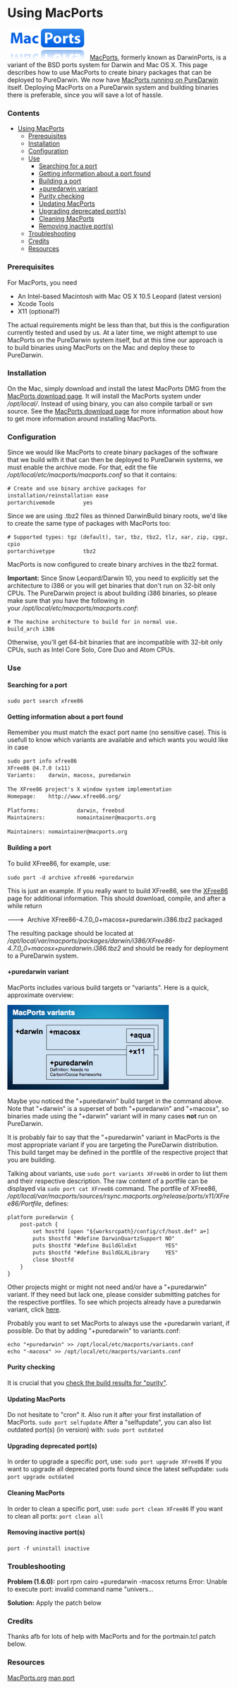 Using MacPorts
==============

![](/img/developers/macports/macports-logo-top.png)
[MacPorts](http://www.macports.org/), formerly known as DarwinPorts, is a variant of the BSD ports system for Darwin and Mac OS X.
This page describes how to use MacPorts to create binary packages that can be deployed to PureDarwin. We now have [MacPorts running on PureDarwin](macports/macportsonpuredarwin.html) itself. Deploying MacPorts on a PureDarwin system and building binaries there is preferable, since you will save a lot of hassle.

### Contents
- [Using MacPorts](#using-macports)
    + [Prerequisites](#prerequisites)
    + [Installation](#installation)
    + [Configuration](#configuration)
    + [Use](#use)
      - [Searching for a port](#searching-for-a-port)
      - [Getting information about a port found](#getting-information-about-a-port-found)
      - [Building a port](#building-a-port)
      - [+puredarwin variant](#-puredarwin-variant)
      - [Purity checking](#purity-checking)
      - [Updating MacPorts](#updating-macports)
      - [Upgrading deprecated port(s)](#upgrading-deprecated-port-s-)
      - [Cleaning MacPorts](#cleaning-macports)
      - [Removing inactive port(s)](#removing-inactive-port-s-)
    + [Troubleshooting](#troubleshooting)
    + [Credits](#credits)
    + [Resources](#resources)

<!-- Table of contents generated with https://ecotrust-canada.github.io/markdown-toc/ -->

### Prerequisites
For MacPorts, you need
-   An Intel-based Macintosh with Mac OS X 10.5 Leopard (latest version)
-   Xcode Tools
-   X11 (optional?)

The actual requirements might be less than that, but this is the configuration currently tested and used by us.
At a later time, we might attempt to use MacPorts on the PureDarwin system itself, but at this time our approach is to build binaries using MacPorts on the Mac and deploy these to PureDarwin.

### Installation
On the Mac, simply download and install the latest MacPorts DMG from the [MacPorts download page](http://www.macports.org/install.php).
It will install the MacPorts system under */opt/local/*.
Instead of using binary, you can also compile tarball or svn source.
See the [MacPorts download page](http://www.macports.org/install.php) for more information about how to get more information around installing MacPorts.

### Configuration
Since we would like MacPorts to create binary packages of the software that we build with it that can then be deployed to PureDarwin systems, we must enable the archive mode.
For that, edit the file */opt/local/etc/macports/macports.conf* so that it contains:

    # Create and use binary archive packages for installation/reinstallation ease
    portarchivemode         yes

Since we are using .tbz2 files as thinned DarwinBuild binary roots, we'd like to create the same type of packages with MacPorts too:

    # Supported types: tgz (default), tar, tbz, tbz2, tlz, xar, zip, cpgz, cpio
    portarchivetype         tbz2

MacPorts is now configured to create binary archives in the tbz2 format.

**Important:** Since Snow Leopard/Darwin 10, you need to explicitly set the architecture to i386 or you will get binaries that don't run on 32-bit only CPUs. The PureDarwin project is about building i386 binaries, so please make sure that you have the following in your */opt/local/etc/macports/macports.conf*:

    # The machine architecture to build for in normal use.
    build_arch i386

Otherwise, you'll get 64-bit binaries that are incompatible with 32-bit only CPUs, such as Intel Core Solo, Core Duo and Atom CPUs.

### Use

#### Searching for a port
`sudo port search xfree86`

#### Getting information about a port found
Remember you must match the exact port name (no sensitive case).
This is usefull to know which variants are available and which wants you would like in case

    sudo port info xfree86
    XFree86 @4.7.0 (x11)
    Variants:    darwin, macosx, puredarwin

    The XFree86 project's X window system implementation
    Homepage:    http://www.xfree86.org/

    Platforms:            darwin, freebsd
    Maintainers:          nomaintainer@macports.org

    Maintainers: nomaintainer@macports.org

#### Building a port
To build XFree86, for example, use:

`sudo port -d archive xfree86 +puredarwin`

This is just an example. If you really want to build XFree86, see the [XFree86](xfree86.html) page for additional information.
This should download, compile, and after a while return
 

--->  Archive XFree86-4.7.0_0+macosx+puredarwin.i386.tbz2 packaged


The resulting package should be located at */opt/local/var/macports/packages/darwin/i386/XFree86-4.7.0_0+macosx+puredarwin.i386.tbz2* and should be ready for deployment to a PureDarwin system.

#### +puredarwin variant
MacPorts includes various build targets or "variants". Here is a quick, approximate overview:


![](/img/developers/macports/Bild%208.png)


Maybe you noticed the "+puredarwin" build target in the command above. Note that "+darwin" is a superset of both "+puredarwin" and "+macosx", so binaries made using the "+darwin" variant will in many cases **not** run on PureDarwin. 

It is probably fair to say that the "+puredarwin" variant in MacPorts is the most appropriate variant if you are targeting the PureDarwin distribution. 
This build target may be defined in the portfile of the respective project that you are building.

Talking about variants, use `sudo port variants XFree86` in order to list them and their respective description.
The raw content of a portfile can be displayed via `sudo port cat XFree86` command.
The portfile of XFree86, */opt/local/var/macports/sources/rsync.macports.org/release/ports/x11/XFree86/Portfile*, defines:


    platform puredarwin {
        post-patch {
            set hostfd [open "${worksrcpath}/config/cf/host.def" a+]
            puts $hostfd "#define DarwinQuartzSupport NO"
            puts $hostfd "#define BuildGlxExt         YES"
            puts $hostfd "#define BuildGLXLibrary     YES"
            close $hostfd
        }
    }

Other projects might or might not need and/or have a "+puredarwin" variant.
If they need but lack one, please consider submitting patches for the respective portfiles.
To see which projects already have a puredarwin variant, click [here](http://www.macports.org/ports.php?by=variant&substr=puredarwin).

Probably you want to set MacPorts to always use the +puredarwin variant, if possible.
Do that by adding "+puredarwin" to variants.conf:

    echo "+puredarwin" >> /opt/local/etc/macports/variants.conf
    echo "-macosx" >> /opt/local/etc/macports/variants.conf

#### Purity checking
It is crucial that you [check the build results for "purity"](macports/purity.html).

#### Updating MacPorts
Do not hesitate to "cron" it.
Also run it after your first installation of MacPorts.
`sudo port selfupdate`
After a "selfupdate", you can also list outdated port(s) (in version) with:
`sudo port outdated`

#### Upgrading deprecated port(s)
In order to upgrade a specific port, use:
`sudo port upgrade XFree86`
If you want to upgrade all deprecated ports found since the latest selfupdate:
`sudo port upgrade outdated`

#### Cleaning MacPorts
In order to clean a specific port, use:
`sudo port clean XFree86`
If you want to clean all ports:
`port clean all`

#### Removing inactive port(s)
`port -f uninstall inactive`

### Troubleshooting
**Problem (1.6.0):** port rpm cairo +puredarwin -macosx returns
Error: Unable to execute port: invalid command name "univers...

**Solution:** Apply the patch below

### Credits
Thanks afb for lots of help with MacPorts and for the portmain.tcl patch below.

### Resources
[MacPorts.org](http://www.macports.org/)
[man port](macports/port.html)
